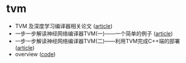 # tvm

- TVM 及深度学习编译器相关论文 ([article](https://zhuanlan.zhihu.com/p/500041871))
- 一步一步解读神经网络编译器TVM(一)——一个简单的例子 ([article](https://zhuanlan.zhihu.com/p/60981270))
- 一步一步解读神经网络编译器TVM(二)——利用TVM完成C++端的部署 ([article](https://zhuanlan.zhihu.com/p/60981432))
- overview ([code](./overview))
